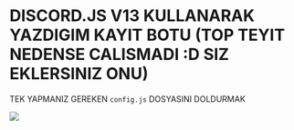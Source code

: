 # DISCORD.JS V13 KULLANARAK YAZDIGIM KAYIT BOTU (TOP TEYIT NEDENSE CALISMADI :D SIZ EKLERSINIZ ONU)

TEK YAPMANIZ GEREKEN <code>config.js</code> DOSYASINI DOLDURMAK


<img src="https://cdn.discordapp.com/attachments/814960684705513482/854475799335534592/standard.gif">
